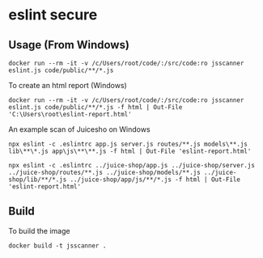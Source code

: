 # eslint secure

## Usage (From Windows)

    docker run --rm -it -v /c/Users/root/code/:/src/code:ro jsscanner eslint.js code/public/**/*.js

To create an html report (Windows)

	docker run --rm -it -v /c/Users/root/code/:/src/code:ro jsscanner eslint.js code/public/**/*.js -f html | Out-File 'C:\Users\root\eslint-report.html'

An example scan of Juicesho on Windows

    npx eslint -c .eslintrc app.js server.js routes/**.js models\**.js lib\**\*.js app\js\**\**.js -f html | Out-File 'eslint-report.html'

    npx eslint -c .eslintrc ../juice-shop/app.js ../juice-shop/server.js ../juice-shop/routes/**.js ../juice-shop/models/**.js ../juice-shop/lib/**/*.js ../juice-shop/app/js/**/*.js -f html | Out-File 'eslint-report.html'

## Build

To build the image

	docker build -t jsscanner .
